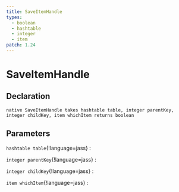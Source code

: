 ```yaml
---
title: SaveItemHandle
types:
  - boolean
  - hashtable
  - integer
  - item
patch: 1.24
---
```


# SaveItemHandle

## Declaration

```jass
native SaveItemHandle takes hashtable table, integer parentKey, integer childKey, item whichItem returns boolean
```

## Parameters
`hashtable table`{!language=jass}
: 

`integer parentKey`{!language=jass}
: 

`integer childKey`{!language=jass}
: 

`item whichItem`{!language=jass}
: 
